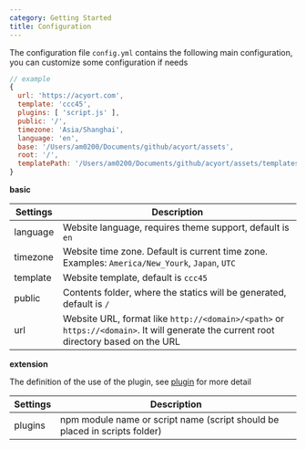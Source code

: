 ```yaml
---
category: Getting Started
title: Configuration
---
```


The configuration file `config.yml` contains the following main configuration, you can customize some configuration if needs

```js
// example
{
  url: 'https://acyort.com',
  template: 'ccc45',
  plugins: [ 'script.js' ],
  public: '/',
  timezone: 'Asia/Shanghai',
  language: 'en',
  base: '/Users/am0200/Documents/github/acyort/assets',
  root: '/',
  templatePath: '/Users/am0200/Documents/github/acyort/assets/templates/ccc45'
}
```

**basic**

Settings | Description
--- | ---
language | Website language, requires theme support, default is `en`
timezone | Website time zone. Default is current time zone. Examples: `America/New_Yourk`, `Japan`, `UTC`
template | Website template, default is `ccc45`
public | Contents folder, where the statics will be generated, default is `/`
url | Website URL, format like `http://<domain>/<path>` or `https://<domain>`. It will generate the current root directory based on the URL

**extension**

The definition of the use of the plugin, see [plugin](/docs/plugin/) for more detail

Settings | Description
--- | ---
plugins | npm module name or script name (script should be placed in scripts folder)
